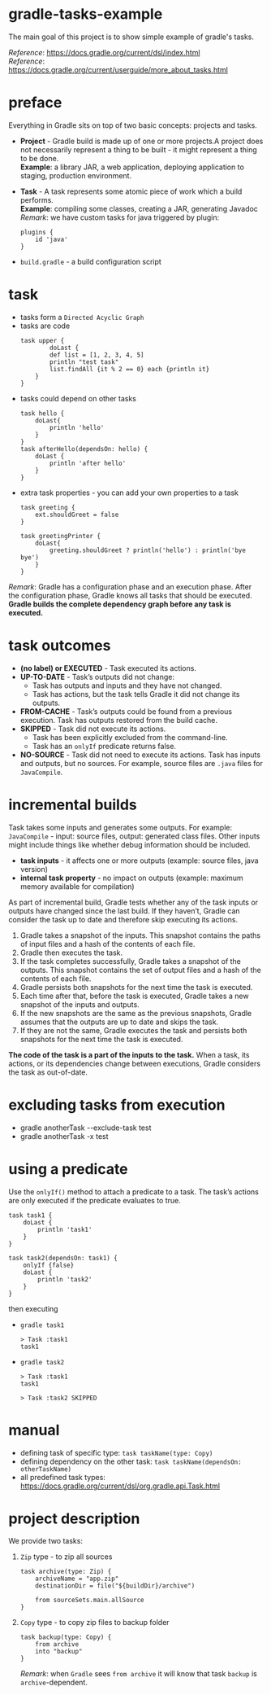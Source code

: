# gradle-tasks-example
The main goal of this project is to show simple example of gradle's tasks.

_Reference_: https://docs.gradle.org/current/dsl/index.html  
_Reference_: https://docs.gradle.org/current/userguide/more_about_tasks.html

# preface
Everything in Gradle sits on top of two basic concepts: projects and tasks.
* **Project** - Gradle build is made up of one or more projects.A project does not 
necessarily represent a thing to be built - it might represent a thing to 
be done.  
 **Example**: a library JAR, a web application, deploying application to 
 staging, production environment.
 
* **Task** -  A task represents some atomic piece of work which a build 
performs.  
  **Example**: compiling some classes, creating a JAR, generating Javadoc  
  _Remark_: we have custom tasks for java triggered by plugin:
    ```
    plugins {
        id 'java'
    }
    ```
  
* `build.gradle` - a build configuration script

# task
* tasks form a `Directed Acyclic Graph`
* tasks are code
    ```
    task upper {
            doLast {
            def list = [1, 2, 3, 4, 5]
            println "test task"
            list.findAll {it % 2 == 0} each {println it}
        }
    }
    ```
* tasks could depend on other tasks
    ```
    task hello {
        doLast{
            println 'hello'
        }
    }
    task afterHello(dependsOn: hello) {
        doLast {
            println 'after hello'
        }
    }
    ```
* extra task properties - you can add your own properties to a task
    ```
    task greeting {
        ext.shouldGreet = false
    }
    
    task greetingPrinter {
        doLast{
            greeting.shouldGreet ? println('hello') : println('bye bye')
        }
    }
    ```
_Remark_: Gradle has a configuration phase and an execution phase. 
After the configuration phase, Gradle knows all tasks that should 
be executed. **Gradle builds the complete dependency graph before any 
task is executed.**

# task outcomes
* **(no label) or EXECUTED** - Task executed its actions.
* **UP-TO-DATE** - Task’s outputs did not change:
    * Task has outputs and inputs and they have not changed.
    * Task has actions, but the task tells Gradle it did not 
    change its outputs.
* **FROM-CACHE** - Task’s outputs could be found from a previous 
execution. Task has outputs restored from the build cache.
* **SKIPPED** - Task did not execute its actions.
    * Task has been explicitly excluded from the command-line.
    * Task has an `onlyIf` predicate returns false.
* **NO-SOURCE** - Task did not need to execute its actions.
Task has inputs and outputs, but no sources. For example, 
source files are `.java` files for `JavaCompile`.

# incremental builds
Task takes some inputs and generates some outputs. For example:
`JavaCompile` - input: source files, output: generated class files. 
Other inputs might include things like whether debug information 
should be included.
* **task inputs** - it affects one or more outputs (example: source files,
java version)
* **internal task property** - no impact on outputs (example: maximum 
memory available for compilation)

As part of incremental build, Gradle tests whether any of the task 
inputs or outputs have changed since the last build. If they haven’t, 
Gradle can consider the task up to date and therefore skip executing 
its actions.

1. Gradle takes a snapshot of the inputs. This snapshot contains the 
paths of input files and a hash of the contents of each file. 
1. Gradle then executes the task. 
1. If the task completes successfully, Gradle takes a snapshot of the 
outputs. This snapshot contains the set of output files and a hash of 
the contents of each file. 
1. Gradle persists both snapshots for the next time the task is executed.
1. Each time after that, before the task is executed, Gradle takes a 
new snapshot of the inputs and outputs. 
1. If the new snapshots are the same as the previous snapshots, 
Gradle assumes that the outputs are up to date and skips the task. 
1. If they are not the same, Gradle executes the task and persists 
both snapshots for the next time the task is executed.

**The code of the task is a part of the inputs to the task.** 
When a task, its actions, or its dependencies change between 
executions, Gradle considers the task as out-of-date.

# excluding tasks from execution
* gradle anotherTask --exclude-task test
* gradle anotherTask -x test

# using a predicate
Use the `onlyIf()` method to attach a predicate to a task. 
The task’s actions are only executed if the predicate evaluates to true.
```
task task1 {
    doLast {
        println 'task1'
    }
}

task task2(dependsOn: task1) {
    onlyIf {false}
    doLast {
        println 'task2'
    }
}
```
then executing
* `gradle task1`
    ```
    > Task :task1
    task1
    ```
* `gradle task2`
    ```
    > Task :task1
    task1
    
    > Task :task2 SKIPPED
    ```

# manual
* defining task of specific type: `task taskName(type: Copy)`
* defining dependency on the other task: 
`task taskName(dependsOn: otherTaskName)`
* all predefined task types: https://docs.gradle.org/current/dsl/org.gradle.api.Task.html

# project description
We provide two tasks:
1. `Zip` type - to zip all sources
    ```
    task archive(type: Zip) {
        archiveName = "app.zip"
        destinationDir = file("${buildDir}/archive")
        
        from sourceSets.main.allSource
    }
    ```
1. `Copy` type - to copy zip files to backup folder
    ```
    task backup(type: Copy) {
        from archive
        into "backup"
    }
    ```
    _Remark_: when `Gradle` sees `from archive` it will know that task
    `backup` is `archive`-dependent.
